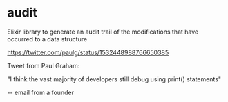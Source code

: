 # audit
Elixir library to generate an audit trail of the modifications that have occurred to a data structure

https://twitter.com/paulg/status/1532448988766650385

Tweet from  Paul Graham:

"I think the vast majority of developers still debug using print() statements"

-- email from a founder